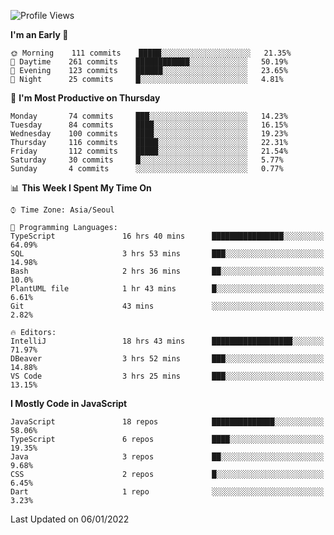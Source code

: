 <!--START_SECTION:waka-->
![Profile Views](http://img.shields.io/badge/Profile%20Views-141-blue)

**I'm an Early 🐤** 

```text
🌞 Morning    111 commits    █████░░░░░░░░░░░░░░░░░░░░   21.35% 
🌆 Daytime    261 commits    ████████████░░░░░░░░░░░░░   50.19% 
🌃 Evening    123 commits    ██████░░░░░░░░░░░░░░░░░░░   23.65% 
🌙 Night      25 commits     █░░░░░░░░░░░░░░░░░░░░░░░░   4.81%

```
📅 **I'm Most Productive on Thursday** 

```text
Monday       74 commits     ███░░░░░░░░░░░░░░░░░░░░░░   14.23% 
Tuesday      84 commits     ████░░░░░░░░░░░░░░░░░░░░░   16.15% 
Wednesday    100 commits    ████░░░░░░░░░░░░░░░░░░░░░   19.23% 
Thursday     116 commits    █████░░░░░░░░░░░░░░░░░░░░   22.31% 
Friday       112 commits    █████░░░░░░░░░░░░░░░░░░░░   21.54% 
Saturday     30 commits     █░░░░░░░░░░░░░░░░░░░░░░░░   5.77% 
Sunday       4 commits      ░░░░░░░░░░░░░░░░░░░░░░░░░   0.77%

```


📊 **This Week I Spent My Time On** 

```text
⌚︎ Time Zone: Asia/Seoul

💬 Programming Languages: 
TypeScript               16 hrs 40 mins      ████████████████░░░░░░░░░   64.09% 
SQL                      3 hrs 53 mins       ███░░░░░░░░░░░░░░░░░░░░░░   14.98% 
Bash                     2 hrs 36 mins       ██░░░░░░░░░░░░░░░░░░░░░░░   10.0% 
PlantUML file            1 hr 43 mins        █░░░░░░░░░░░░░░░░░░░░░░░░   6.61% 
Git                      43 mins             ░░░░░░░░░░░░░░░░░░░░░░░░░   2.82%

🔥 Editors: 
IntelliJ                 18 hrs 43 mins      ██████████████████░░░░░░░   71.97% 
DBeaver                  3 hrs 52 mins       ███░░░░░░░░░░░░░░░░░░░░░░   14.88% 
VS Code                  3 hrs 25 mins       ███░░░░░░░░░░░░░░░░░░░░░░   13.15%

```

**I Mostly Code in JavaScript** 

```text
JavaScript               18 repos            ██████████████░░░░░░░░░░░   58.06% 
TypeScript               6 repos             ████░░░░░░░░░░░░░░░░░░░░░   19.35% 
Java                     3 repos             ██░░░░░░░░░░░░░░░░░░░░░░░   9.68% 
CSS                      2 repos             █░░░░░░░░░░░░░░░░░░░░░░░░   6.45% 
Dart                     1 repo              ░░░░░░░░░░░░░░░░░░░░░░░░░   3.23%

```



 Last Updated on 06/01/2022
<!--END_SECTION:waka-->
